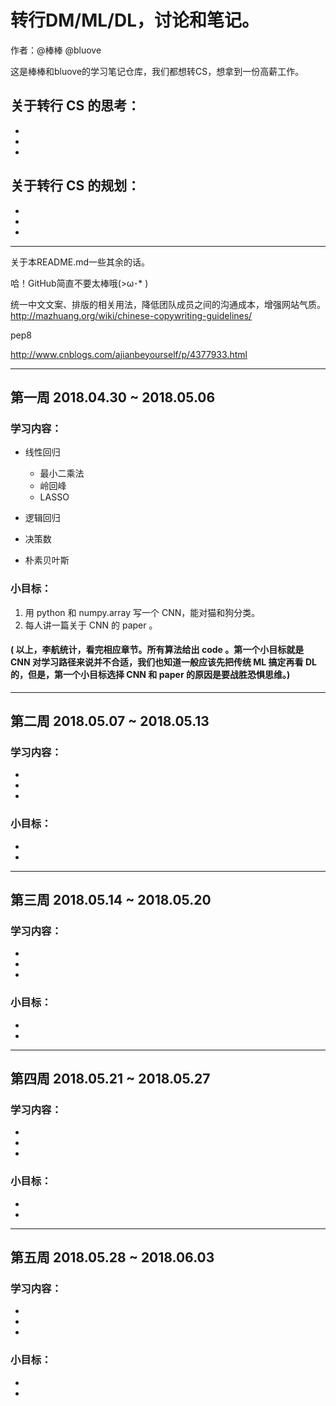 # 转行DM/ML/DL，讨论和笔记。

作者：@棒棒 @bluove

这是棒棒和bluove的学习笔记仓库，我们都想转CS，想拿到一份高薪工作。

## 关于转行 CS 的思考：

-
-
-

## 关于转行 CS 的规划：

-
-
-

---

关于本README.md一些其余的话。

哈！GitHub简直不要太棒哦(>ω･* )

统一中文文案、排版的相关用法，降低团队成员之间的沟通成本，增强网站气质。
http://mazhuang.org/wiki/chinese-copywriting-guidelines/

pep8

http://www.cnblogs.com/ajianbeyourself/p/4377933.html



---
## 第一周 2018.04.30 ~ 2018.05.06

### 学习内容：
- 线性回归
  - 最小二乘法
  - 岭回峰
  - LASSO

- 逻辑回归

- 决策数

- 朴素贝叶斯

### 小目标：
1. 用 python 和 numpy.array 写一个 CNN，能对猫和狗分类。
2. 每人讲一篇关于 CNN 的 paper 。

#### ( 以上，李航统计，看完相应章节。所有算法给出 code 。第一个小目标就是 CNN 对学习路径来说并不合适，我们也知道一般应该先把传统 ML 搞定再看 DL 的，但是，第一个小目标选择 CNN 和 paper 的原因是要战胜恐惧思维。)

---
## 第二周 2018.05.07 ~ 2018.05.13

### 学习内容：

-

-
-

### 小目标：

-
-

---
## 第三周 2018.05.14 ~ 2018.05.20

### 学习内容：

-
-
-

### 小目标：

-
-

---
## 第四周 2018.05.21 ~ 2018.05.27

### 学习内容：

-
-
-

### 小目标：

-
-

---
## 第五周 2018.05.28 ~ 2018.06.03

### 学习内容：

-
-
-

### 小目标：

-
-

